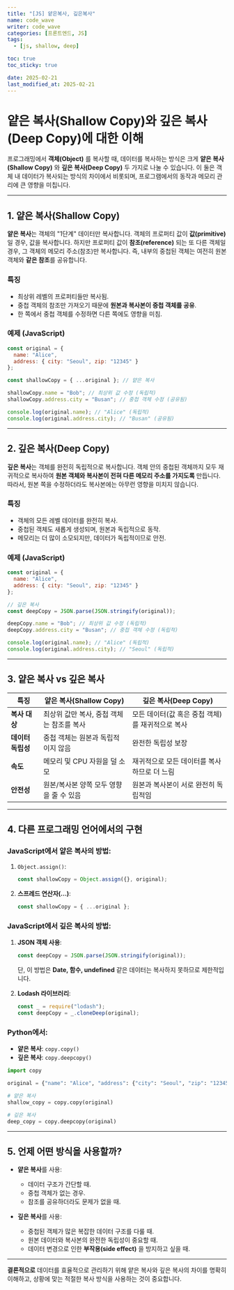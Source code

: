 ```yaml
---
title: "[JS] 얕은복사, 깊은복사"
name: code_wave
writer: code_wave
categories: [프론트엔드, JS]
tags:
  - [js, shallow, deep]

toc: true
toc_sticky: true

date: 2025-02-21
last_modified_at: 2025-02-21
---
```


# 얕은 복사(Shallow Copy)와 깊은 복사(Deep Copy)에 대한 이해

프로그래밍에서 **객체(Object)** 를 복사할 때, 데이터를 복사하는 방식은 크게 **얕은 복사(Shallow Copy)** 와 **깊은 복사(Deep Copy)** 두 가지로 나눌 수 있습니다. 이 둘은 객체 내 데이터가 복사되는 방식의 차이에서 비롯되며, 프로그램에서의 동작과 메모리 관리에 큰 영향을 미칩니다.

---

## 1. 얕은 복사(Shallow Copy)

**얕은 복사**는 객체의 "1단계" 데이터만 복사합니다. 객체의 프로퍼티 값이 **값(primitive)** 일 경우, 값을 복사합니다. 하지만 프로퍼티 값이 **참조(reference)** 되는 또 다른 객체일 경우, 그 객체의 메모리 주소(참조)만 복사합니다. 즉, 내부의 중첩된 객체는 여전히 원본 객체와 **같은 참조**를 공유합니다.

### 특징
- 최상위 레벨의 프로퍼티들만 복사됨.
- 중첩 객체의 참조만 가져오기 때문에 **원본과 복사본이 중첩 객체를 공유**.
- 한 쪽에서 중첩 객체를 수정하면 다른 쪽에도 영향을 미침.

### 예제 (JavaScript)
```javascript
const original = {
  name: "Alice",
  address: { city: "Seoul", zip: "12345" }
};

const shallowCopy = { ...original }; // 얕은 복사

shallowCopy.name = "Bob"; // 최상위 값 수정 (독립적)
shallowCopy.address.city = "Busan"; // 중첩 객체 수정 (공유됨)

console.log(original.name); // "Alice" (독립적)
console.log(original.address.city); // "Busan" (공유됨)
```

---

## 2. 깊은 복사(Deep Copy)

**깊은 복사**는 객체를 완전히 독립적으로 복사합니다. 객체 안의 중첩된 객체까지 모두 재귀적으로 복사하여 **원본 객체와 복사본이 전혀 다른 메모리 주소를 가지도록** 만듭니다. 따라서, 원본 쪽을 수정하더라도 복사본에는 아무런 영향을 미치지 않습니다.

### 특징
- 객체의 모든 레벨 데이터를 완전히 복사.
- 중첩된 객체도 새롭게 생성되며, 원본과 독립적으로 동작.
- 메모리는 더 많이 소모되지만, 데이터가 독립적이므로 안전.

### 예제 (JavaScript)
```javascript
const original = {
  name: "Alice",
  address: { city: "Seoul", zip: "12345" }
};

// 깊은 복사
const deepCopy = JSON.parse(JSON.stringify(original));

deepCopy.name = "Bob"; // 최상위 값 수정 (독립적)
deepCopy.address.city = "Busan"; // 중첩 객체 수정 (독립적)

console.log(original.name); // "Alice" (독립적)
console.log(original.address.city); // "Seoul" (독립적)
```

---

## 3. 얕은 복사 vs 깊은 복사

| **특징**           | **얕은 복사(Shallow Copy)**                          | **깊은 복사(Deep Copy)**                             |
|--------------------|---------------------------------------------------|---------------------------------------------------|
| **복사 대상**       | 최상위 값만 복사, 중첩 객체는 참조를 복사                 | 모든 데이터(값 혹은 중첩 객체)를 재귀적으로 복사             |
| **데이터 독립성**   | 중첩 객체는 원본과 독립적이지 않음                       | 완전한 독립성 보장                                  |
| **속도**            | 메모리 및 CPU 자원을 덜 소모                            | 재귀적으로 모든 데이터를 복사하므로 더 느림               |
| **안전성**          | 원본/복사본 양쪽 모두 영향을 줄 수 있음                   | 원본과 복사본이 서로 완전히 독립적임                    |

---

## 4. 다른 프로그래밍 언어에서의 구현

### JavaScript에서 얕은 복사의 방법:
1. `Object.assign()`:
   ```javascript
   const shallowCopy = Object.assign({}, original);
   ```
2. **스프레드 연산자(...)**:
   ```javascript
   const shallowCopy = { ...original };
   ```

### JavaScript에서 깊은 복사의 방법:
1. **JSON 객체 사용**:
   ```javascript
   const deepCopy = JSON.parse(JSON.stringify(original));
   ```
   단, 이 방법은 **Date, 함수, undefined** 같은 데이터는 복사하지 못하므로 제한적입니다.

2. **Lodash 라이브러리**:
   ```javascript
   const _ = require("lodash");
   const deepCopy = _.cloneDeep(original);
   ```

### Python에서:
- **얕은 복사**: `copy.copy()`
- **깊은 복사**: `copy.deepcopy()`

```python
import copy

original = {"name": "Alice", "address": {"city": "Seoul", "zip": "12345"}}

# 얕은 복사
shallow_copy = copy.copy(original)

# 깊은 복사
deep_copy = copy.deepcopy(original)
```

---

## 5. 언제 어떤 방식을 사용할까?

- **얕은 복사**를 사용:
  - 데이터 구조가 간단할 때.
  - 중첩 객체가 없는 경우.
  - 참조를 공유하더라도 문제가 없을 때.

- **깊은 복사**를 사용:
  - 중첩된 객체가 많은 복잡한 데이터 구조를 다룰 때.
  - 원본 데이터와 복사본의 완전한 독립성이 중요할 때.
  - 데이터 변경으로 인한 **부작용(side effect)** 을 방지하고 싶을 때.

---

**결론적으로** 데이터를 효율적으로 관리하기 위해 얕은 복사와 깊은 복사의 차이를 명확히 이해하고, 상황에 맞는 적절한 복사 방식을 사용하는 것이 중요합니다.
